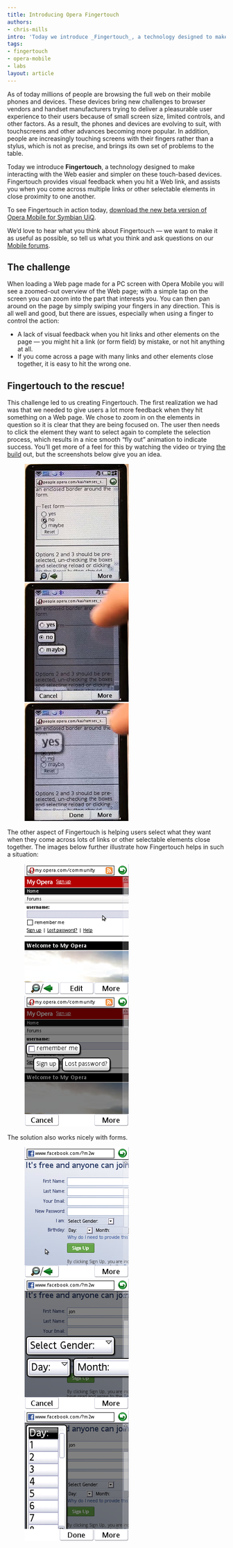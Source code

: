 ```yaml
---
title: Introducing Opera Fingertouch
authors:
- chris-mills
intro: 'Today we introduce _Fingertouch_, a technology designed to make interacting with the Web easier and simpler on touchscreen devices. Opera Fingertouch provides visual feedback when you hit a Web link, and assists you when you come across multiple links or other selectable elements in close proximity to one another.'
tags:
- fingertouch
- opera-mobile
- labs
layout: article
---
```


As of today millions of people are browsing the full web on their mobile phones and devices. These devices bring new challenges to browser vendors and handset manufacturers trying to deliver a pleasurable user experience to their users because of small screen size, limited controls, and other factors. As a result, the phones and devices are evolving to suit, with touchscreens and other advances becoming more popular. In addition, people are increasingly touching screens with their fingers rather than a stylus, which is not as precise, and brings its own set of problems to the table.

Today we introduce **Fingertouch**, a technology designed to make interacting with the Web easier and simpler on these touch-based devices. Fingertouch provides visual feedback when you hit a Web link, and assists you when you come across multiple links or other selectable elements in close proximity to one another.

To see Fingertouch in action today, [download the new beta version of Opera Mobile for Symbian UiQ][1].

[1]: http://www.opera.com/download/get.pl?sub=+devices+&mobile=1&id=32030&location=270&nothanks=true

We’d love to hear what you think about Fingertouch — we want to make it as useful as possible, so tell us what you think and ask questions on our [Mobile forums][2].

[2]: http://my.opera.com/community/forums/forum.dml?id=9

## The challenge

When loading a Web page made for a PC screen with Opera Mobile you will see a zoomed-out overview of the Web page; with a simple tap on the screen you can zoom into the part that interests you. You can then pan around on the page by simply swiping your fingers in any direction. This is all well and good, but there are issues, especially when using a finger to control the action:

- A lack of visual feedback when you hit links and other elements on the page — you might hit a link (or form field) by mistake, or not hit anything at all.
- If you come across a page with many links and other elements close together, it is easy to hit the wrong one.

## Fingertouch to the rescue!

This challenge led to us creating Fingertouch. The first realization we had was that we needed to give users a lot more feedback when they hit something on a Web page. We chose to zoom in on the elements in question so it is clear that they are being focused on. The user then needs to click the element they want to select again to complete the selection process, which results in a nice smooth “fly out” animation to indicate success. You’ll get more of a feel for this by watching the video or trying [the build][3] out, but the screenshots below give you an idea.

[3]: http://www.opera.com/download/get.pl?sub=+devices+&mobile=1&id=32030&location=270&nothanks=true

<figure>
	<img src="/articles/introducing-opera-fingertouch/zoom01.jpg" alt="A sample page in UIQ">
	<img src="/articles/introducing-opera-fingertouch/zoom02.jpg" alt="The sample page with the links zoomed in for easier selection">
	<img src="/articles/introducing-opera-fingertouch/zoom03.jpg" alt="the final selection flys out of the screen">
</figure>

The other aspect of Fingertouch is helping users select what they want when they come across lots of links or other selectable elements close together. The images below further illustrate how Fingertouch helps in such a situation:

<figure>
	<img src="/articles/introducing-opera-fingertouch/myo1.png" alt="A sample page with links close together">
	<img src="/articles/introducing-opera-fingertouch/myo2.png" alt="The sample page with links zoomed in">
</figure>

The solution also works nicely with forms.

<figure>
	<img src="/articles/introducing-opera-fingertouch/fb1.png" alt="A sample page containing an HTML form">
	<img src="/articles/introducing-opera-fingertouch/fb2.png" alt="The sample form page with select menus zoomed in">
	<img src="/articles/introducing-opera-fingertouch/fb3.png" alt="The sample form page with a select menu zoomed in and expended">
</figure>
